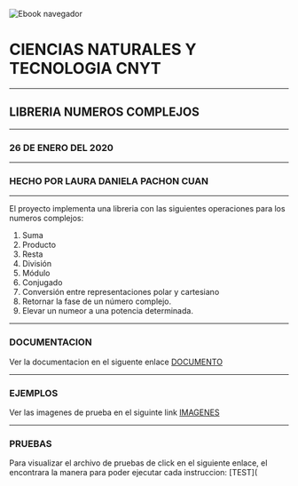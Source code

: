 ![Ebook navegador](https://upload.wikimedia.org/wikipedia/commons/2/2f/Escuela_Colombiana_de_Ingenier%C3%ADa_2.jpg)


# CIENCIAS NATURALES Y TECNOLOGIA CNYT
___

## LIBRERIA NUMEROS COMPLEJOS 
___

### 26 DE ENERO DEL 2020
___
### HECHO POR LAURA DANIELA PACHON CUAN 
___

El proyecto implementa una libreria con las siguientes operaciones para los numeros complejos:

1. Suma
2. Producto
3. Resta
4. División
5. Módulo
6. Conjugado
7. Conversión entre representaciones polar y cartesiano
8. Retornar la fase de un número complejo.
9. Elevar un numeor a una potencia determinada.
___

### DOCUMENTACION 

Ver la documentacion en el siguente enlace [DOCUMENTO](https://github.com/2146013/Laura-Daniela-Pachon-/blob/master/NUMEROS%20COMPLEJO%20JUPYTER.py)
___

### EJEMPLOS 
Ver las imagenes de prueba en el siguinte link [IMAGENES](https://github.com/2146013/Laura-Daniela-Pachon-/blob/master/imagen%20prueba.docx)
___

### PRUEBAS 
Para visualizar el archivo de pruebas de click en el siguiente enlace, el encontrara la manera para poder ejecutar cada instruccion: [TEST](

